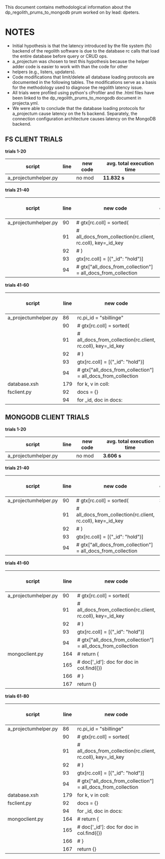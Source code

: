 This document contains methodological information about the dp_regolith_prums_to_mongodb prum worked on by lead: dpeters.


# NOTES

- Initial hypothesis is that the latency introduced by the file system (fs) backend of the regolith software is due to the
  database rc calls that load the entire database before query or CRUD ops.
- a_projectum was chosen to test this hypothesis because the helper adder code is easier to work with than the code for other
- helpers (e.g., listers, updaters).
- Code modifications that limit/delete all database loading protocols are documented in the following tables. The modifications
  serve as a basis for the methodology used to diagnose the regolith latency issue.
- All trials were profiled using python's cProfiler and the .html files have been linked to the dp_regolith_prums_to_mongodb
  document in projecta.yml.
- We were able to conclude that the database loading protocols for a_projectum cause latency on the fs backend. Separately,
  the connection configuration architecture causes latency on the MongoDB backend.


## FS CLIENT TRIALS
**trials 1-20**

| script               | line | new code     | avg. total execution time |
|----------------------|----|--------------|---------------------------|
| a_projectumhelper.py |    | no mod       | **11.832 s**              |

**trials 21-40**

| script               | line | new code                                                    | avg. total execution time |
|----------------------|------|-------------------------------------------------------------|---------------------------|
| a_projectumhelper.py | 90   | # gtx[rc.coll] = sorted(                                    | **11.654 s**              |
|                      | 91   | # all_docs_from_collection(rc.client, rc.coll), key=_id_key |
|                      | 92   | # )                                                         |
|                      | 93   | gtx[rc.coll] = [{"_id": "hold"}]                            |
|                      | 94   | # gtx["all_docs_from_collection"] = all_docs_from_collection|

**trials 41-60**

| script               | line | new code                                                    | avg. total execution time |
|----------------------|------|-------------------------------------------------------------|---------------------------|
| a_projectumhelper.py | 86   | rc.pi_id = "sbillinge"                                      | **2.348 s**               |
|                      | 90   | # gtx[rc.coll] = sorted(                                    |
|                      | 91   | # all_docs_from_collection(rc.client, rc.coll), key=_id_key |
|                      | 92   | # )                                                         |
|                      | 93   | gtx[rc.coll] = [{"_id": "hold"}]                            |
|                      | 94   | # gtx["all_docs_from_collection"] = all_docs_from_collection|
| database.xsh         | 179  | for k, v in coll:                                           |
| fsclient.py          | 92   | docs = {}                                                   |
|                      | 94   | for _id, doc in docs:                                       |


## MONGODB CLIENT TRIALS
**trials 1-20**

| script               | line | new code     | avg. total execution time |
|----------------------|----|--------------|---------------------------|
| a_projectumhelper.py |    | no mod       | **3.606 s**               |

**trials 21-40**

| script               | line | new code                                                    |  avg. total execution time |
|----------------------|------|-------------------------------------------------------------|--------------------------|
| a_projectumhelper.py | 90   | # gtx[rc.coll] = sorted(                                    | **3.698 s**
|                      | 91   | # all_docs_from_collection(rc.client, rc.coll), key=_id_key |
|                      | 92   | # )                                                         |
|                      | 93   | gtx[rc.coll] = [{"_id": "hold"}]                            |
|                      | 94   | # gtx["all_docs_from_collection"] = all_docs_from_collection|

**trials 41-60**

| script               | line | new code                                                    | avg. total execution time |
|----------------------|------|-------------------------------------------------------------|---------------------------|
| a_projectumhelper.py | 90   | # gtx[rc.coll] = sorted(                                    | **3.390 s**
|                      | 91   | # all_docs_from_collection(rc.client, rc.coll), key=_id_key |
|                      | 92   | # )                                                         |
|                      | 93   | gtx[rc.coll] = [{"_id": "hold"}]                            |
|                      | 94   | # gtx["all_docs_from_collection"] = all_docs_from_collection|
| mongoclient.py       | 164  | # return {                                                  |
|                      | 165  | # doc['_id']: doc for doc in col.find({})                   |
|                      | 166  | # }                                                         |
|                      | 167  | return {}                                                   |

**trials 61-80**

| script               | line | new code                                                    | avg. total execution time |
|----------------------|------|-------------------------------------------------------------|---------------------------|
| a_projectumhelper.py | 86   | rc.pi_id = "sbillinge"                                      | **2.939 s**               |
|                      | 90   | # gtx[rc.coll] = sorted(                                    |
|                      | 91   | # all_docs_from_collection(rc.client, rc.coll), key=_id_key |
|                      | 92   | # )                                                         |
|                      | 93   | gtx[rc.coll] = [{"_id": "hold"}]                            |
|                      | 94   | # gtx["all_docs_from_collection"] = all_docs_from_collection|
| database.xsh         | 179  | for k, v in coll:                                           |
| fsclient.py          | 92   | docs = {}                                                   |
|                      | 94   | for _id, doc in docs:                                       |
| mongoclient.py       | 164  | # return {                                                  |
|                      | 165  | # doc['_id']: doc for doc in col.find({})                   |
|                      | 166  | # }                                                         |
|                      | 167  | return {}                                                   |
